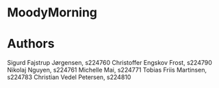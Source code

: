 # MoodyMorning

# Authors
Sigurd Fajstrup Jørgensen, s224760
Christoffer Engskov Frost, s224790
Nikolaj Nguyen, s224761
Michelle Mai, s224771
Tobias Friis Martinsen, s224783
Christian Vedel Petersen, s224810
